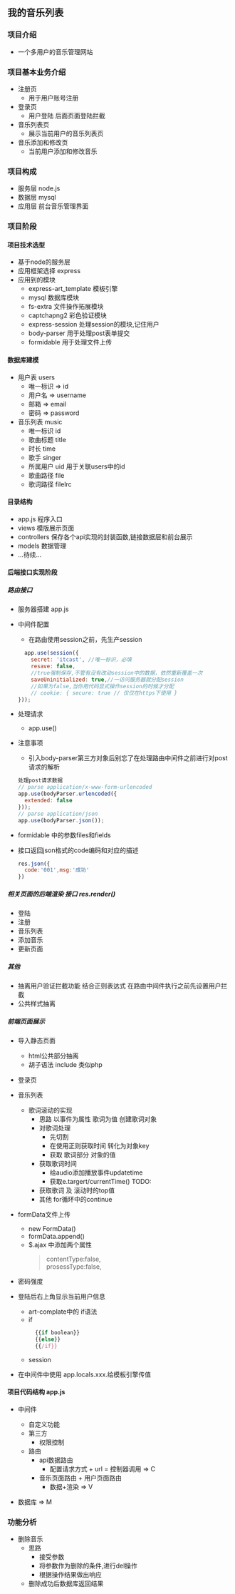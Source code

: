 
## 我的音乐列表

### 项目介绍
* 一个多用户的音乐管理网站
### 项目基本业务介绍
* 注册页
  * 用于用户账号注册
* 登录页
  * 用户登陆 后面页面登陆拦截
* 音乐列表页
  * 展示当前用户的音乐列表页
* 音乐添加和修改页
  * 当前用户添加和修改音乐

### 项目构成
* 服务层 node.js
* 数据层 mysql
* 应用层 前台音乐管理界面

### 项目阶段

#### 项目技术选型
* 基于node的服务层
* 应用框架选择 express
* 应用到的模块
  * express-art_template  模板引擎
  * mysql  数据库模块
  * fs-extra  文件操作拓展模块
  * captchapng2  彩色验证模块
  * express-session 处理session的模块,记住用户
  * body-parser  用于处理post表单提交
  * formidable   用于处理文件上传

#### 数据库建模

* 用户表 users
  * 唯一标识 => id
  * 用户名 => username
  * 邮箱 => email
  * 密码 => password
* 音乐列表 music
  * 唯一标识 id
  * 歌曲标题  title
  * 时长  time
  * 歌手  singer
  * 所属用户 uid 用于关联users中的id
  * 歌曲路径  file
  * 歌词路径 filelrc

#### 目录结构

* app.js 程序入口
* views 模版展示页面
* controllers 保存各个api实现的封装函数,链接数据层和前台展示
* models  数据管理
* ...待续...

#### 后端接口实现阶段
##### 路由接口  
* 服务器搭建 app.js
* 中间件配置
  * 在路由使用session之前，先生产session
  ```` javascript
    app.use(session({
      secret: 'itcast', //唯一标识，必填
      resave: false, 
      //true强制保存,不管有没有改动session中的数据，依然重新覆盖一次
      saveUninitialized: true,//一访问服务器就分配session
      //如果为false,当你用代码显式操作session的时候才分配
      // cookie: { secure: true // 仅仅在https下使用 }
  }));
  ````

* 处理请求
  * app.use()
* 注意事项
  * 引入body-parser第三方对象后别忘了在处理路由中间件之前进行对post请求的解析
  ```` javascript
  处理post请求数据
  // parse application/x-www-form-urlencoded
  app.use(bodyParser.urlencoded({
    extended: false
  }));
  // parse application/json
  app.use(bodyParser.json());
  ````
* formidable 中的参数files和fields
* 接口返回json格式的code编码和对应的描述
  ```` javascript
  res.json({
    code:'001',msg:'成功'
  })
  ````


##### 相关页面的后端渲染  接口 res.render()

* 登陆
* 注册
* 音乐列表
* 添加音乐
* 更新页面

##### 其他
* 抽离用户验证拦截功能 结合正则表达式 在路由中间件执行之前先设置用户拦截
* 公共样式抽离
##### 前端页面展示

* 导入静态页面
  * html公共部分抽离 
  * 胡子语法 include 类似php
* 登录页
* 音乐列表
  * 歌词滚动的实现
    * 思路 以事件为属性 歌词为值 创建歌词对象
    * 对歌词处理
      * 先切割
      * 在使用正则获取时间  转化为对象key
      * 获取 歌词部分 对象的值
    * 获取歌词时间
      * 给audio添加播放事件updatetime
      * 获取e.targert/currentTime() TODO:
    * 获取歌词 及 滚动时的top值
    * 其他 for循环中的continue 
* formData文件上传
  * new FormData()
  * formData.append()
  * $.ajax 中添加两个属性
    > contentType:false,  
    > prosessType:false,
* 密码强度
* 登陆后右上角显示当前用户信息
  * art-complate中的 if语法
  * if
      ````javascript
        {{if boolean}}
        {{else}}
        {{/if}}
      ````
  * session

* 在中间件中使用 app.locals.xxx.给模板引擎传值
#### 项目代码结构 app.js
* 中间件
  * 自定义功能
  * 第三方
    * 权限控制
  * 路由
    * api数据路由
      * 配置请求方式 + url = 控制器调用 => C
    * 音乐页面路由 + 用户页面路由
      * 数据+渲染  => V

* 数据库  => M

### 功能分析

+ 删除音乐 
  + 思路
    + 接受参数
    + 将参数作为删除的条件,进行del操作
    + 根据操作结果做出响应
  + 删除成功后数据库返回结果

